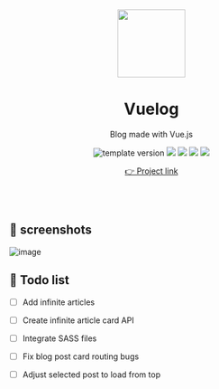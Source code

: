 <br />
<br />

<!-- Header -->

<div align="middle" >
  <img width="120px;" src="https://user-images.githubusercontent.com/46529118/141477769-90885f88-e95a-4687-89a0-4a440424547e.png"/>
</div>

<h1 align="middle">Vuelog</h2>
<p align="middle">Blog made with Vue.js</p>

<p align="middle">
  <img src="https://img.shields.io/badge/version-1.0.0-yellowgreen?style=flat-square" alt="template version"/>
  <img src="https://img.shields.io/badge/language-html-red.svg?style=flat-square"/>
  <img src="https://img.shields.io/badge/language-css-blue.svg?style=flat-square"/>
  <img src="https://img.shields.io/badge/language-vue-brightgreen"/>
  <img src="https://img.shields.io/badge/license-MIT-lightgrey.svg?style=flat-square"/>
</p>


<p align="middle"><a href="https://yejinc.github.io/vuelog/">👉 Project link</a></p>

<br />
<br />

<!-- Content -->

## 📸 screenshots

![image](https://user-images.githubusercontent.com/46529118/141478449-652a45b5-6c68-418c-a11e-bef85a7481e4.png)


<!-- Todo -->

## 👀 Todo list
- [ ] Add infinite articles
- [ ] Create infinite article card API
- [ ] Integrate SASS files
- [ ] Fix blog post card routing bugs
- [ ] Adjust selected post to load from top


<br />
<br />

